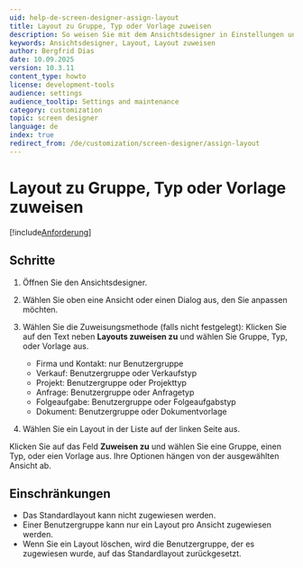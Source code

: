 ```yaml
---
uid: help-de-screen-designer-assign-layout
title: Layout zu Gruppe, Typ oder Vorlage zuweisen
description: So weisen Sie mit dem Ansichtsdesigner in Einstellungen und Verwaltung ein Layout einer Gruppe, Verkaufstyp, Projekttyp oder Anfrageart zu.
keywords: Ansichtsdesigner, Layout, Layout zuweisen
author: Bergfrid Dias
date: 10.09.2025
version: 10.3.11
content_type: howto
license: development-tools
audience: settings
audience_tooltip: Settings and maintenance
category: customization
topic: screen designer
language: de
index: true
redirect_from: /de/customization/screen-designer/assign-layout
---
```


# Layout zu Gruppe, Typ oder Vorlage zuweisen

[!include[Anforderung](../../../includes/req-dev-tools.md)]

## Schritte

1. Öffnen Sie den Ansichtsdesigner.

1. Wählen Sie oben eine Ansicht oder einen Dialog aus, den Sie anpassen möchten.

1. Wählen Sie die Zuweisungsmethode (falls nicht festgelegt): Klicken Sie auf den Text neben **Layouts zuweisen zu** und wählen Sie Gruppe, Typ, oder Vorlage aus.

    * Firma und Kontakt: nur Benutzergruppe
    * Verkauf: Benutzergruppe oder Verkaufstyp
    * Projekt: Benutzergruppe oder Projekttyp
    * Anfrage: Benutzergruppe oder Anfragetyp
    * Folgeaufgabe: Benutzergruppe oder Folgeaufgabstyp
    * Dokument: Benutzergruppe oder Dokumentvorlage

1. Wählen Sie ein Layout in der Liste auf der linken Seite aus.

Klicken Sie auf das Feld **Zuweisen zu** und wählen Sie eine Gruppe, einen Typ, oder eien Vorlage aus. Ihre Optionen hängen von der ausgewählten Ansicht ab.

## Einschränkungen

* Das Standardlayout kann nicht zugewiesen werden.
* Einer Benutzergruppe kann nur ein Layout pro Ansicht zugewiesen werden.
* Wenn Sie ein Layout löschen, wird die Benutzergruppe, der es zugewiesen wurde, auf das Standardlayout zurückgesetzt.

<!-- Referenced links -->

<!-- Referenced images -->
